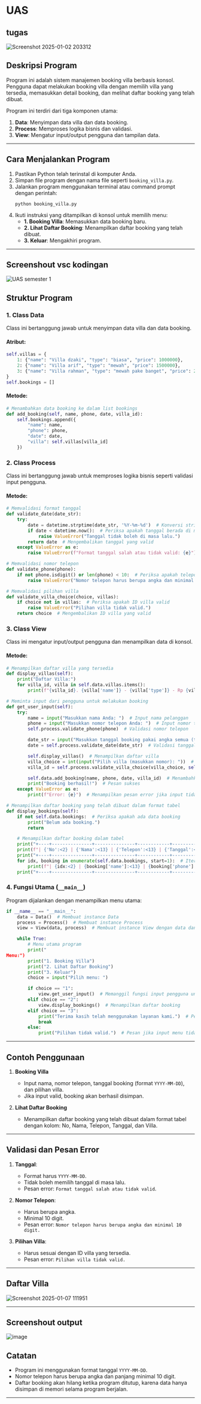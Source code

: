 # UAS

## tugas
![Screenshot 2025-01-02 203312](https://github.com/user-attachments/assets/ce0a811c-e167-4826-8b16-fd0bfe9b5848)

## Deskripsi Program
Program ini adalah sistem manajemen booking villa berbasis konsol. Pengguna dapat melakukan booking villa dengan memilih villa yang tersedia, memasukkan detail booking, dan melihat daftar booking yang telah dibuat.

Program ini terdiri dari tiga komponen utama:
1. **Data**: Menyimpan data villa dan data booking.
2. **Process**: Memproses logika bisnis dan validasi.
3. **View**: Mengatur input/output pengguna dan tampilan data.

---

## Cara Menjalankan Program
1. Pastikan Python telah terinstal di komputer Anda.
2. Simpan file program dengan nama file seperti `booking_villa.py`.
3. Jalankan program menggunakan terminal atau command prompt dengan perintah:
   ```
   python booking_villa.py
   ```
4. Ikuti instruksi yang ditampilkan di konsol untuk memilih menu:
   - **1. Booking Villa**: Memasukkan data booking baru.
   - **2. Lihat Daftar Booking**: Menampilkan daftar booking yang telah dibuat.
   - **3. Keluar**: Mengakhiri program.

---
## Screenshout vsc kodingan

![UAS semester 1](https://github.com/user-attachments/assets/8852c4a4-7ed4-4bc1-b19c-ce2e2f7d4105)

## Struktur Program
### 1. **Class Data**
Class ini bertanggung jawab untuk menyimpan data villa dan data booking.

#### Atribut:
```python
self.villas = {
    1: {"name": "Villa dzaki", "type": "biasa", "price": 1000000},
    2: {"name": "Villa arif", "type": "mewah", "price": 1500000},
    3: {"name": "Villa rahman", "type": "mewah pake banget", "price": 2000000},
}
self.bookings = []
```

#### Metode:
```python
# Menambahkan data booking ke dalam list bookings
def add_booking(self, name, phone, date, villa_id):
    self.bookings.append({
        "name": name,
        "phone": phone,
        "date": date,
        "villa": self.villas[villa_id]
    })
```

### 2. **Class Process**
Class ini bertanggung jawab untuk memproses logika bisnis seperti validasi input pengguna.

#### Metode:
```python
# Memvalidasi format tanggal
def validate_date(date_str):
    try:
        date = datetime.strptime(date_str, '%Y-%m-%d')  # Konversi string ke format tanggal
        if date < datetime.now():  # Periksa apakah tanggal berada di masa lalu
            raise ValueError("Tanggal tidak boleh di masa lalu.")
        return date  # Mengembalikan tanggal yang valid
    except ValueError as e:
        raise ValueError(f"Format tanggal salah atau tidak valid: {e}")

# Memvalidasi nomor telepon
def validate_phone(phone):
    if not phone.isdigit() or len(phone) < 10:  # Periksa apakah telepon berupa angka dan panjangnya >= 10
        raise ValueError("Nomor telepon harus berupa angka dan minimal 10 digit.")

# Memvalidasi pilihan villa
def validate_villa_choice(choice, villas):
    if choice not in villas:  # Periksa apakah ID villa valid
        raise ValueError("Pilihan villa tidak valid.")
    return choice  # Mengembalikan ID villa yang valid
```

### 3. **Class View**
Class ini mengatur input/output pengguna dan menampilkan data di konsol.

#### Metode:
```python
# Menampilkan daftar villa yang tersedia
def display_villas(self):
    print("Daftar Villa:")
    for villa_id, villa in self.data.villas.items():
        print(f"{villa_id}. {villa['name']} - {villa['type']} - Rp {villa['price']:,}")

# Meminta input dari pengguna untuk melakukan booking
def get_user_input(self):
    try:
        name = input("Masukkan nama Anda: ")  # Input nama pelanggan
        phone = input("Masukkan nomor telepon Anda: ")  # Input nomor telepon
        self.process.validate_phone(phone)  # Validasi nomor telepon

        date_str = input("Masukkan tanggal booking pakai angka semua (tahun-bulan-hari): ")  # Input tanggal booking
        date = self.process.validate_date(date_str)  # Validasi tanggal booking

        self.display_villas()  # Menampilkan daftar villa
        villa_choice = int(input("Pilih villa (masukkan nomor): "))  # Input pilihan villa
        villa_id = self.process.validate_villa_choice(villa_choice, self.data.villas)  # Validasi pilihan villa

        self.data.add_booking(name, phone, date, villa_id)  # Menambahkan data booking
        print("Booking berhasil!")  # Pesan sukses
    except ValueError as e:
        print(f"Error: {e}")  # Menampilkan pesan error jika input tidak valid

# Menampilkan daftar booking yang telah dibuat dalam format tabel
def display_bookings(self):
    if not self.data.bookings:  # Periksa apakah ada data booking
        print("Belum ada booking.")
        return

    # Menampilkan daftar booking dalam tabel
    print("+----+---------------+---------------+------------+---------------+")
    print(f"| {'No':<2} | {'Nama':<13} | {'Telepon':<13} | {'Tanggal':<10} | {'Villa':<13} |")
    print("+----+---------------+---------------+------------+---------------+")
    for idx, booking in enumerate(self.data.bookings, start=1):  # Iterasi setiap data booking
        print(f"| {idx:<2} | {booking['name']:<13} | {booking['phone']:<13} | {booking['date'].strftime('%Y-%m-%d'):<10} | {booking['villa']['name']:<13} |")
    print("+----+---------------+---------------+------------+---------------+")
```

### 4. **Fungsi Utama (`__main__`)**
Program dijalankan dengan menampilkan menu utama:
```python
if __name__ == "__main__":
    data = Data()  # Membuat instance Data
    process = Process()  # Membuat instance Process
    view = View(data, process)  # Membuat instance View dengan data dan process

    while True:
        # Menu utama program
        print("
Menu:")
        print("1. Booking Villa")
        print("2. Lihat Daftar Booking")
        print("3. Keluar")
        choice = input("Pilih menu: ")

        if choice == "1":
            view.get_user_input()  # Memanggil fungsi input pengguna untuk booking
        elif choice == "2":
            view.display_bookings()  # Menampilkan daftar booking
        elif choice == "3":
            print("Terima kasih telah menggunakan layanan kami.")  # Pesan keluar
            break
        else:
            print("Pilihan tidak valid.")  # Pesan jika input menu tidak valid
```

---

## Contoh Penggunaan
1. **Booking Villa**
   - Input nama, nomor telepon, tanggal booking (format `YYYY-MM-DD`), dan pilihan villa.
   - Jika input valid, booking akan berhasil disimpan.

2. **Lihat Daftar Booking**
   - Menampilkan daftar booking yang telah dibuat dalam format tabel dengan kolom: No, Nama, Telepon, Tanggal, dan Villa.

---

## Validasi dan Pesan Error
1. **Tanggal**:
   - Format harus `YYYY-MM-DD`.
   - Tidak boleh memilih tanggal di masa lalu.
   - Pesan error: `Format tanggal salah atau tidak valid`.

2. **Nomor Telepon**:
   - Harus berupa angka.
   - Minimal 10 digit.
   - Pesan error: `Nomor telepon harus berupa angka dan minimal 10 digit.`

3. **Pilihan Villa**:
   - Harus sesuai dengan ID villa yang tersedia.
   - Pesan error: `Pilihan villa tidak valid.`

---

## Daftar Villa
![Screenshot 2025-01-07 111951](https://github.com/user-attachments/assets/7017282c-74b7-429f-a9c7-52faa412e007)


---
## Screenshout output 
![image](https://github.com/user-attachments/assets/a8137ccc-18e3-432c-9b7a-76d3c1da5dcd)


## Catatan
- Program ini menggunakan format tanggal `YYYY-MM-DD`.
- Nomor telepon harus berupa angka dan panjang minimal 10 digit.
- Daftar booking akan hilang ketika program ditutup, karena data hanya disimpan di memori selama program berjalan.

---

